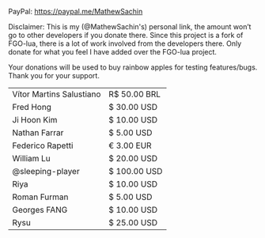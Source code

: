 PayPal: https://paypal.me/MathewSachin

Disclaimer: This is my (@MathewSachin's) personal link, the amount won’t go to other developers if you donate there. Since this project is a fork of FGO-lua, there is a lot of work involved from the developers there. Only donate for what you feel I have added over the FGO-lua project.

Your donations will be used to buy rainbow apples for testing features/bugs.  
Thank you for your support.

|                                 |              |
|---------------------------------|--------------|
| Vítor Martins Salustiano        | R$ 50.00 BRL |
| Fred Hong	                  | $ 30.00 USD  |
| Ji Hoon Kim                     | $ 10.00 USD  |
| Nathan Farrar                   | $ 5.00 USD   |
| Federico Rapetti                | € 3.00 EUR   |
| William Lu                      | $ 20.00 USD  |
| @sleeping-player                | $ 100.00 USD |
| Riya                            | $ 10.00 USD  |
| Roman Furman                    | $ 5.00 USD   |
| Georges FANG                    | $ 10.00 USD  |
| Rysu                            | $ 25.00 USD  |